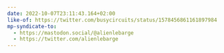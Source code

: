 ```yaml
---
date: 2022-10-07T23:11:43.164+02:00
like-of: https://twitter.com/busycircuits/status/1578456861161897984
mp-syndicate-to:
  - https://mastodon.social/@alienlebarge
  - https://twitter.com/alienlebarge
---
```

